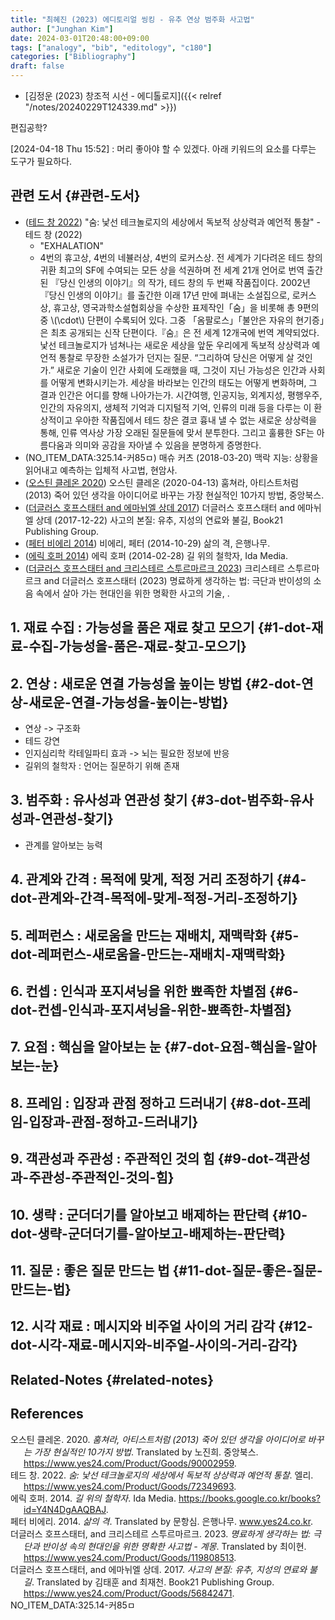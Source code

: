 ```yaml
---
title: "최혜진 (2023) 에디토리얼 씽킹 - 유추 연상 범주화 사고법"
author: ["Junghan Kim"]
date: 2024-03-01T20:48:00+09:00
tags: ["analogy", "bib", "editology", "c180"]
categories: ["Bibliography"]
draft: false
---
```


-   [김정운 (2023) 창조적 시선 - 에디톨로지]({{< relref "/notes/20240229T124339.md" >}})

편집공학?

<span class="timestamp-wrapper"><span class="timestamp">[2024-04-18 Thu 15:52]</span></span>
: 머리 좋아야 할 수 있겠다. 아래 키워드의 요소를 다루는 도구가 필요하다.


## 관련 도서 {#관련-도서}

-   (<a href="#citeproc_bib_item_2">테드 창 2022</a>) "숨: 낯선 테크놀로지의 세상에서 독보적 상상력과 예언적 통찰" - 테드 창 (2022)
    -   "EXHALATION"
    -   4번의 휴고상, 4번의 네뷸러상, 4번의 로커스상. 전 세계가 기다려온 테드 창의 귀환 최고의 SF에 수여되는 모든 상을 석권하며 전 세계 21개 언어로 번역 출간된 『당신 인생의 이야기』의 작가, 테드 창의 두 번째 작품집이다. 2002년 『당신 인생의 이야기』를 출간한 이래 17년 만에 펴내는 소설집으로, 로커스상, 휴고상, 영국과학소설협회상을 수상한 표제작인「숨」을 비롯해 총 9편의 중 \\(\cdot\\) 단편이 수록되어 있다. 그중 「옴팔로스」「불안은 자유의 현기증」은 최초 공개되는 신작 단편이다.『숨』은 전 세계 12개국에 번역 계약되었다. 낯선 테크놀로지가 넘쳐나는 새로운 세상을 앞둔 우리에게 독보적 상상력과 예언적 통찰로 무장한 소설가가 던지는 질문. “그리하여 당신은 어떻게 살 것인가.” 새로운 기술이 인간 사회에 도래했을 때, 그것이 지닌 가능성은 인간과 사회를 어떻게 변화시키는가. 세상을 바라보는 인간의 태도는 어떻게 변화하며, 그 결과 인간은 어디를 향해 나아가는가. 시간여행, 인공지능, 외계지성, 평행우주, 인간의 자유의지, 생체적 기억과 디지털적 기억, 인류의 미래 등을 다루는 이 환상적이고 우아한 작품집에서 테드 창은 결코 흉내 낼 수 없는 새로운 상상력을 통해, 인류 역사상 가장 오래된 질문들에 맞서 분투한다. 그리고 훌륭한 SF는 아름다움과 의미와 공감을 자아낼 수 있음을 분명하게 증명한다.
-   (NO_ITEM_DATA:325.14-커85ㅁ) 매슈 커츠 (2018-03-20) 맥락 지능: 상황을 읽어내고 예측하는 입체적 사고법, 현암사.
-   (<a href="#citeproc_bib_item_1">오스틴 클레온 2020</a>) 오스틴 클레온 (2020-04-13) 훔쳐라, 아티스트처럼 (2013) 죽어 있던 생각을 아이디어로 바꾸는 가장 현실적인 10가지 방법, 중앙북스.
-   (<a href="#citeproc_bib_item_6">더글러스 호프스태터 and 에마뉘엘 상데 2017</a>) 더글러스 호프스태터 and 에마뉘엘 상데 (2017-12-22) 사고의 본질: 유추, 지성의 연료와 불길, Book21 Publishing Group.
-   (<a href="#citeproc_bib_item_4">페터 비에리 2014</a>) 비에리, 페터 (2014-10-29) 삶의 격, 은행나무.
-   (<a href="#citeproc_bib_item_3">에릭 호퍼 2014</a>) 에릭 호퍼 (2014-02-28) 길 위의 철학자, Ida Media.
-   (<a href="#citeproc_bib_item_5">더글러스 호프스태터 and 크리스테르 스투르마르크 2023</a>) 크리스테르 스투르마르크 and 더글러스 호프스태터 (2023) 명료하게 생각하는 법: 극단과 반이성의 소음 속에서 살아 가는 현대인을 위한 명확한 사고의 기술, .


## 1. 재료 수집 : 가능성을 품은 재료 찾고 모으기 {#1-dot-재료-수집-가능성을-품은-재료-찾고-모으기}


## 2. 연상 : 새로운 연결 가능성을 높이는 방법 {#2-dot-연상-새로운-연결-가능성을-높이는-방법}

-   연상 -&gt; 구조화
-   테드 강연
-   인지심리학 칵테일파티 효과 -&gt; 뇌는 필요한 정보에 반응
-   길위의 철학자 : 언어는 질문하기 위해 존재


## 3. 범주화 : 유사성과 연관성 찾기 {#3-dot-범주화-유사성과-연관성-찾기}

-   관계를 알아보는 능력


## 4. 관계와 간격 : 목적에 맞게, 적정 거리 조정하기 {#4-dot-관계와-간격-목적에-맞게-적정-거리-조정하기}


## 5. 레퍼런스 : 새로움을 만드는 재배치, 재맥락화 {#5-dot-레퍼런스-새로움을-만드는-재배치-재맥락화}


## 6. 컨셉 : 인식과 포지셔닝을 위한 뾰족한 차별점 {#6-dot-컨셉-인식과-포지셔닝을-위한-뾰족한-차별점}


## 7. 요점 : 핵심을 알아보는 눈 {#7-dot-요점-핵심을-알아보는-눈}


## 8. 프레임 : 입장과 관점 정하고 드러내기 {#8-dot-프레임-입장과-관점-정하고-드러내기}


## 9. 객관성과 주관성 : 주관적인 것의 힘 {#9-dot-객관성과-주관성-주관적인-것의-힘}


## 10. 생략 : 군더더기를 알아보고 배제하는 판단력 {#10-dot-생략-군더더기를-알아보고-배제하는-판단력}


## 11. 질문 : 좋은 질문 만드는 법 {#11-dot-질문-좋은-질문-만드는-법}


## 12. 시각 재료 : 메시지와 비주얼 사이의 거리 감각 {#12-dot-시각-재료-메시지와-비주얼-사이의-거리-감각}


## Related-Notes {#related-notes}

## References

<style>.csl-entry{text-indent: -1.5em; margin-left: 1.5em;}</style><div class="csl-bib-body">
  <div class="csl-entry"><a id="citeproc_bib_item_1"></a>오스틴 클레온. 2020. <i>훔쳐라, 아티스트처럼 (2013) 죽어 있던 생각을 아이디어로 바꾸는 가장 현실적인 10가지 방법</i>. Translated by 노진희. 중앙북스. <a href="https://www.yes24.com/Product/Goods/90002959">https://www.yes24.com/Product/Goods/90002959</a>.</div>
  <div class="csl-entry"><a id="citeproc_bib_item_2"></a>테드 창. 2022. <i>숨: 낯선 테크놀로지의 세상에서 독보적 상상력과 예언적 통찰</i>. 엘리. <a href="https://www.yes24.com/Product/Goods/72349693">https://www.yes24.com/Product/Goods/72349693</a>.</div>
  <div class="csl-entry"><a id="citeproc_bib_item_3"></a>에릭 호퍼. 2014. <i>길 위의 철학자</i>. Ida Media. <a href="https://books.google.co.kr/books?id=Y4N4DgAAQBAJ">https://books.google.co.kr/books?id=Y4N4DgAAQBAJ</a>.</div>
  <div class="csl-entry"><a id="citeproc_bib_item_4"></a>페터 비에리. 2014. <i>삶의 격</i>. Translated by 문항심. 은행나무. <a href="www.yes24.co.kr">www.yes24.co.kr</a>.</div>
  <div class="csl-entry"><a id="citeproc_bib_item_5"></a>더글러스 호프스태터, and 크리스테르 스투르마르크. 2023. <i>명료하게 생각하는 법: 극단과 반이성 속의 현대인을 위한 명확한 사고법 - 계몽</i>. Translated by 최이현. <a href="https://www.yes24.com/Product/Goods/119808513">https://www.yes24.com/Product/Goods/119808513</a>.</div>
  <div class="csl-entry"><a id="citeproc_bib_item_6"></a>더글러스 호프스태터, and 에마뉘엘 상데. 2017. <i>사고의 본질: 유추, 지성의 연료와 불길</i>. Translated by 김태훈 and 최재천. Book21 Publishing Group. <a href="https://www.yes24.com/Product/Goods/56842471">https://www.yes24.com/Product/Goods/56842471</a>.</div>
  <div class="csl-entry">NO_ITEM_DATA:325.14-커85ㅁ</div>
</div>
